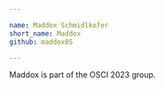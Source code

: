 ```yaml
---

name: Maddox Schmidlkofer
short_name: Maddox
github: maddox05

---
```


Maddox is part of the OSCI 2023 group.